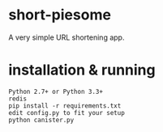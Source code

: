 short-piesome
=============

A very simple URL shortening app.

installation & running
======================

    Python 2.7+ or Python 3.3+
    redis
    pip install -r requirements.txt
    edit config.py to fit your setup
    python canister.py
